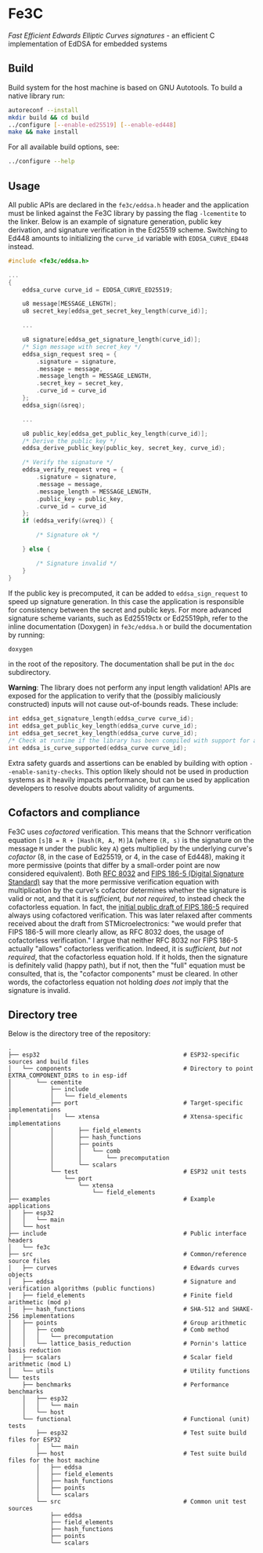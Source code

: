 # Fe3C

*Fast Efficient Edwards Elliptic Curves signatures* - an efficient C implementation of EdDSA for embedded systems

## Build

Build system for the host machine is based on GNU Autotools. To build a native library run:

```bash
autoreconf --install
mkdir build && cd build
../configure [--enable-ed25519] [--enable-ed448]
make && make install
```

For all available build options, see:

```bash
../configure --help
```

## Usage

All public APIs are declared in the `fe3c/eddsa.h` header and the application must be linked against the Fe3C library by passing the flag `-lcementite` to the linker. Below is an example of signature generation, public key derivation, and signature verification in the Ed25519 scheme. Switching to Ed448 amounts to initializing the `curve_id` variable with `EDDSA_CURVE_ED448` instead.

```c
#include <fe3c/eddsa.h>

...
{
    eddsa_curve curve_id = EDDSA_CURVE_ED25519;

    u8 message[MESSAGE_LENGTH];
    u8 secret_key[eddsa_get_secret_key_length(curve_id)];

    ...

    u8 signature[eddsa_get_signature_length(curve_id)];
    /* Sign message with secret_key */
    eddsa_sign_request sreq = {
        .signature = signature,
        .message = message,
        .message_length = MESSAGE_LENGTH,
        .secret_key = secret_key,
        .curve_id = curve_id
    };
    eddsa_sign(&sreq);

    ...

    u8 public_key[eddsa_get_public_key_length(curve_id)];
    /* Derive the public key */
    eddsa_derive_public_key(public_key, secret_key, curve_id);

    /* Verify the signature */
    eddsa_verify_request vreq = {
        .signature = signature,
        .message = message,
        .message_length = MESSAGE_LENGTH,
        .public_key = public_key,
        .curve_id = curve_id
    };
    if (eddsa_verify(&vreq)) {

        /* Signature ok */

    } else {

        /* Signature invalid */
    }
}
```

If the public key is precomputed, it can be added to `eddsa_sign_request` to speed up signature generation. In this case the application is responsible for consistency between the secret and public keys. For more advanced signature scheme variants, such as Ed25519ctx or Ed25519ph, refer to the inline documentation (Doxygen) in `fe3c/eddsa.h` or build the documentation by running:

```bash
doxygen
```

in the root of the repository. The documentation shall be put in the `doc` subdirectory.

**Warning**: The library does not perform any input length validation! APIs are exposed for the application to verify that the (possibly maliciously constructed) inputs will not cause out-of-bounds reads. These include:

```c
int eddsa_get_signature_length(eddsa_curve curve_id);
int eddsa_get_public_key_length(eddsa_curve curve_id);
int eddsa_get_secret_key_length(eddsa_curve curve_id);
/* Check at runtime if the library has been compiled with support for a given curve */
int eddsa_is_curve_supported(eddsa_curve curve_id);
```

Extra safety guards and assertions can be enabled by building with option `--enable-sanity-checks`. This option likely should not be used in production systems as it heavily impacts performance, but can be used by application developers to resolve doubts about validity of arguments.

## Cofactors and compliance

Fe3C uses *cofactored* verification. This means that the Schnorr verification equation `[s]B = R + [Hash(R, A, M)]A` (where `(R, s)` is the signature on the message `M` under the public key `A`) gets multiplied by the underlying curve's *cofactor* (8, in the case of Ed25519, or 4, in the case of Ed448), making it more permissive (points that differ by a small-order point are now considered equivalent). Both [RFC 8032](https://datatracker.ietf.org/doc/html/rfc8032) and [FIPS 186-5 (Digital Signature Standard)](https://csrc.nist.gov/pubs/fips/186-5/final) say that the more permissive verification equation with multiplication by the curve's cofactor determines whether the signature is valid or not, and that it is *sufficient, but not required*, to instead check the cofactorless equation. In fact, the [initial public draft of FIPS 186-5](https://csrc.nist.gov/pubs/fips/186-5/ipd) required always using cofactored verification. This was later relaxed after comments received about the draft from STMicroelectronics: "we would prefer that FIPS 186-5 will more clearly allow, as RFC 8032 does, the usage of cofactorless verification." I argue that neither RFC 8032 nor FIPS 186-5 actually "allows" cofactorless verification. Indeed, it is *sufficient, but not required*, that the cofactorless equation hold. If it holds, then the signature is definitely valid (happy path), but if not, then the "full" equation must be consulted, that is, the "cofactor components" must be cleared. In other words, the cofactorless equation not holding *does not* imply that the signature is invalid.

## Directory tree

Below is the directory tree of the repository:

    .
    ├── esp32                                         # ESP32-specific sources and build files
    │   └── components                                # Directory to point EXTRA_COMPONENT_DIRS to in esp-idf
    │       └── cementite
    │           ├── include
    │           │   └── field_elements
    │           ├── port                              # Target-specific implementations
    │           │   └── xtensa                        # Xtensa-specific implementations
    │           │       ├── field_elements
    │           │       ├── hash_functions
    │           │       ├── points
    │           │       │   └── comb
    │           │       │       └── precomputation
    │           │       └── scalars
    │           └── test                              # ESP32 unit tests
    │               └── port
    │                   └── xtensa
    │                       └── field_elements
    ├── examples                                      # Example applications
    │   ├── esp32
    │   │   └── main
    │   └── host
    ├── include                                       # Public interface headers
    │   └── fe3c
    ├── src                                           # Common/reference source files
    │   ├── curves                                    # Edwards curves objects
    │   ├── eddsa                                     # Signature and verification algorithms (public functions)
    │   ├── field_elements                            # Finite field arithmetic (mod p)
    │   ├── hash_functions                            # SHA-512 and SHAKE-256 implementations
    │   ├── points                                    # Group arithmetic
    │   │   ├── comb                                  # Comb method
    │   │   │   └── precomputation
    │   │   └── lattice_basis_reduction               # Pornin's lattice basis reduction
    │   ├── scalars                                   # Scalar field arithmetic (mod L)
    │   └── utils                                     # Utility functions
    └── tests
        ├── benchmarks                                # Performance benchmarks
        │   ├── esp32
        │   │   └── main
        │   └── host
        └── functional                                # Functional (unit) tests
            ├── esp32                                 # Test suite build files for ESP32
            │   └── main
            ├── host                                  # Test suite build files for the host machine
            │   ├── eddsa
            │   ├── field_elements
            │   ├── hash_functions
            │   ├── points
            │   └── scalars
            └── src                                   # Common unit test sources
                ├── eddsa
                ├── field_elements
                ├── hash_functions
                ├── points
                └── scalars
